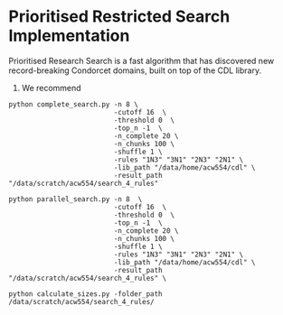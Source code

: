 # Prioritised Restricted Search Implementation

Prioritised Research Search is a fast algorithm that has discovered new record-breaking 
Condorcet domains, built on top of the CDL library. 

1. We recommend  

```console
python complete_search.py -n 8 \
                          -cutoff 16  \
                          -threshold 0  \
                          -top_n -1  \
                          -n_complete 20 \
                          -n_chunks 100 \
                          -shuffle 1 \
                          -rules "1N3" "3N1" "2N3" "2N1" \
                          -lib_path "/data/home/acw554/cdl" \
                          -result_path "/data/scratch/acw554/search_4_rules"
```


```console
python parallel_search.py -n 8  \
                          -cutoff 16  \
                          -threshold 0  \
                          -top_n -1  \
                          -n_complete 20 \
                          -n_chunks 100 \
                          -shuffle 1 \
                          -rules "1N3" "3N1" "2N3" "2N1" \
                          -lib_path "/data/home/acw554/cdl" \
                          -result_path "/data/scratch/acw554/search_4_rules" \
```


```console
python calculate_sizes.py -folder_path /data/scratch/acw554/search_4_rules/
```